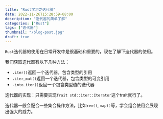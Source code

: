 ```yaml
---
title: "Rust学习之迭代器"
date: 2022-11-26T15:28:59+08:00
description: "迭代器的简单了解"
categories: ["Rust"]
tags: ["迭代器"]
thumbnail: "/blog-post.jpg"
draft: true
---
```


`Rust`迭代器的使用在日常开发中是很基础和重要的，现在了解下迭代器的使用。

我们获取迭代器有以下几种方法：

- `.iter()`返回一个迭代器，包含类型的引用
- `.iter_mut()`返回一个迭代器，包含类型的可变引用
- `.into_iter()`返回一个包含类型值的迭代器

迭代器的实现：只需要实现`Trait std::iter::Iterator`这个trait就行了。

迭代器一般会配合一些集合操作方法，比如`rev()`, `map()`等，学会组合使用会展现出强大的威力。
